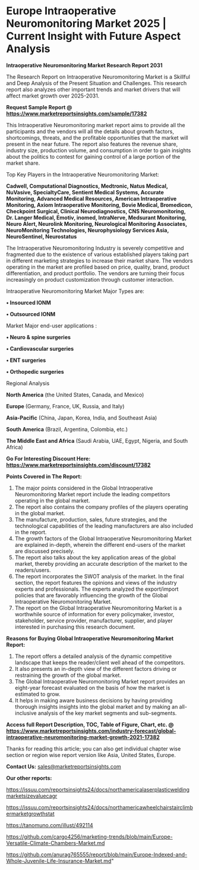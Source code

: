 # Europe Intraoperative Neuromonitoring Market 2025 | Current Insight with Future Aspect Analysis

<strong>Intraoperative Neuromonitoring Market Research Report 2031</strong>

The Research Report on Intraoperative Neuromonitoring Market is a Skillful and Deep Analysis of the Present Situation and Challenges. This research report also analyzes other important trends and market drivers that will affect market growth over 2025-2031.

<strong>Request Sample Report @ <a href=https://www.marketreportsinsights.com/sample/17382>https://www.marketreportsinsights.com/sample/17382</a></strong>

This Intraoperative Neuromonitoring market report aims to provide all the participants and the vendors will all the details about growth factors, shortcomings, threats, and the profitable opportunities that the market will present in the near future. The report also features the revenue share, industry size, production volume, and consumption in order to gain insights about the politics to contest for gaining control of a large portion of the market share.

Top Key Players in the Intraoperative Neuromonitoring Market:

<strong>Cadwell, Computational Diagnostics, Medtronic, Natus Medical, NuVasive, SpecialtyCare, Sentient Medical Systems, Accurate Monitoring, Advanced Medical Resources, American Intraoperative Monitoring, Axiom Intraoperative Monitoring, Bovie Medical, Bromedicon, Checkpoint Surgical, Clinical Neurodiagnostics, CNS Neuromonitoring, Dr. Langer Medical, Emotiv, inomed, IntraNerve, Medsurant Monitoring, Neuro Alert, Neurolink Monitoring, Neurological Monitoring Associates, NeuroMonitoring Technologies, Neurophysiology Services Asia, NeuroSentinel, Neurostatus</strong>

The Intraoperative Neuromonitoring Industry is severely competitive and fragmented due to the existence of various established players taking part in different marketing strategies to increase their market share. The vendors operating in the market are profiled based on price, quality, brand, product differentiation, and product portfolio. The vendors are turning their focus increasingly on product customization through customer interaction.

Intraoperative Neuromonitoring Market Major Types are:

<strong>• Insourced IONM

• Outsourced IONM</strong>

Market Major end-user applications :

<strong>• Neuro & spine surgeries

• Cardiovascular surgeries

• ENT surgeries   

• Orthopedic surgeries</strong>

Regional Analysis

</u><strong><b>North America</b></strong> (the United States, Canada, and Mexico)

<strong><b>Europe </b></strong>(Germany, France, UK, Russia, and Italy)

<strong><b>Asia-Pacific</b></strong> (China, Japan, Korea, India, and Southeast Asia)

<strong><b>South America</b></strong> (Brazil, Argentina, Colombia, etc.)

<strong><b>The Middle East and Africa</b></strong> (Saudi Arabia, UAE, Egypt, Nigeria, and South Africa)

<strong>Go For Interesting Discount Here: <a href=https://www.marketreportsinsights.com/discount/17382>https://www.marketreportsinsights.com/discount/17382</a></strong>

<strong>Points Covered in The Report:</strong>
<ol>
  <li>The major points considered in the Global Intraoperative Neuromonitoring Market report include the leading competitors operating in the global market.</li>
  <li>The report also contains the company profiles of the players operating in the global market.</li>
  <li>The manufacture, production, sales, future strategies, and the technological capabilities of the leading manufacturers are also included in the report.</li>
  <li>The growth factors of the Global Intraoperative Neuromonitoring Market are explained in-depth, wherein the different end-users of the market are discussed precisely.</li>
  <li>The report also talks about the key application areas of the global market, thereby providing an accurate description of the market to the readers/users.</li>
  <li>The report incorporates the SWOT analysis of the market. In the final section, the report features the opinions and views of the industry experts and professionals. The experts analyzed the export/import policies that are favorably influencing the growth of the Global Intraoperative Neuromonitoring Market.</li>
  <li>The report on the Global Intraoperative Neuromonitoring Market is a worthwhile source of information for every policymaker, investor, stakeholder, service provider, manufacturer, supplier, and player interested in purchasing this research document.</li>
</ol>
<strong>Reasons for Buying Global Intraoperative Neuromonitoring Market Report:</strong>

<ol>
  <li>The report offers a detailed analysis of the dynamic competitive landscape that keeps the reader/client well ahead of the competitors.</li>
  <li>It also presents an in-depth view of the different factors driving or restraining the growth of the global market.</li>
  <li>The Global Intraoperative Neuromonitoring Market report provides an eight-year forecast evaluated on the basis of how the market is estimated to grow.</li>
  <li>It helps in making aware business decisions by having providing thorough insights insights into the global market and by making an all-inclusive analysis of the key market segments and sub-segments.</li>
</ol>
<strong>Access full Report Description, TOC, Table of Figure, Chart, etc. @ <a href=https://www.marketreportsinsights.com/industry-forecast/global-intraoperative-neuromonitoring-market-growth-2021-17382>https://www.marketreportsinsights.com/industry-forecast/global-intraoperative-neuromonitoring-market-growth-2021-17382</a></strong>


Thanks for reading this article; you can also get individual chapter wise section or region wise report version like Asia, United States, Europe.

<strong>Contact Us:</strong>
sales@marketreportsinsights.com

<strong>Our other reports:</strong>

<a href=https://issuu.com/reportsinsights24/docs/northamericalaserplasticweldingmarketsizevaluecagr>https://issuu.com/reportsinsights24/docs/northamericalaserplasticweldingmarketsizevaluecagr</a>

<a href=https://issuu.com/reportsinsights24/docs/northamericawheelchairstairclimbermarketgrowthstat>https://issuu.com/reportsinsights24/docs/northamericawheelchairstairclimbermarketgrowthstat</a>

<a href=https://tanomuno.com/illust/492114>https://tanomuno.com/illust/492114</a>

<a href=https://github.com/cargo4256/marketing-trends/blob/main/Europe-Versatile-Climate-Chambers-Market.md>https://github.com/cargo4256/marketing-trends/blob/main/Europe-Versatile-Climate-Chambers-Market.md</a>

<a href=https://github.com/anurag765555/report/blob/main/Europe-Indexed-and-Whole-Juvenile-Life-Insurance-Market.md>https://github.com/anurag765555/report/blob/main/Europe-Indexed-and-Whole-Juvenile-Life-Insurance-Market.md</a>"
